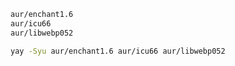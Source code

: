 ```bash
aur/enchant1.6  
aur/icu66  
aur/libwebp052
```

```bash
yay -Syu aur/enchant1.6 aur/icu66 aur/libwebp052
```